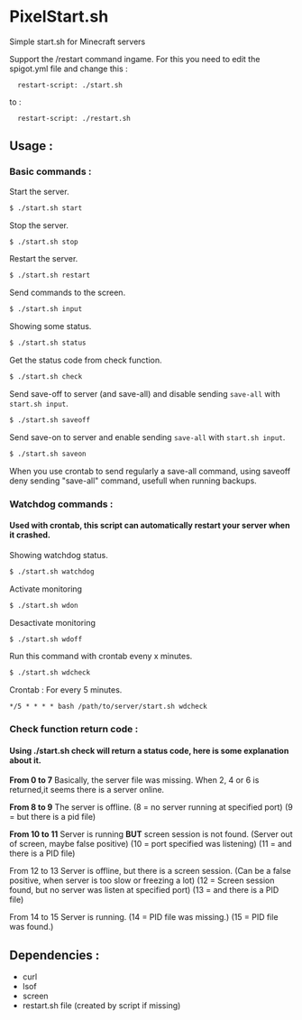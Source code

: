# PixelStart.sh
Simple start.sh for Minecraft servers

Support the /restart command ingame.
For this you need to edit the spigot.yml file and change this :
```
  restart-script: ./start.sh
```
to :
```
  restart-script: ./restart.sh
```

## Usage :
### Basic commands :

Start the server.
```bash
$ ./start.sh start
```
Stop the server.
```bash
$ ./start.sh stop
```
Restart the server.
```bash
$ ./start.sh restart
```
Send commands to the screen.
```bash
$ ./start.sh input
```
Showing some status.
```bash
$ ./start.sh status
```
Get the status code from check function.
```bash
$ ./start.sh check
```
Send save-off to server (and save-all) and disable sending `save-all` with `start.sh input`.
```bash
$ ./start.sh saveoff
```
Send save-on to server and enable sending `save-all` with `start.sh input`.
```bash
$ ./start.sh saveon
```
When you use crontab to send regularly a save-all command, using saveoff deny sending "save-all" command, usefull when running backups.

### Watchdog commands :
#### Used with crontab, this script can automatically restart your server when it crashed.

Showing watchdog status.
```bash
$ ./start.sh watchdog
```

Activate monitoring
```bash
$ ./start.sh wdon
```

Desactivate monitoring
```bash
$ ./start.sh wdoff
```

Run this command with crontab eveny x minutes.
```bash
$ ./start.sh wdcheck
```
Crontab : For every 5 minutes.
```
*/5 * * * * bash /path/to/server/start.sh wdcheck
```
### Check function return code :
#### Using ./start.sh check will return a status code, here is some explanation about it.
**From 0 to 7**
Basically, the server file was missing.
When 2, 4 or 6 is returned,it seems there is a server online.

**From 8 to 9**
The server is offline.
(8 = no server running at specified port)
(9 = but there is a pid file)

**From 10 to 11**
Server is running **BUT** screen session is not found. (Server out of screen, maybe false positive)
(10 = port specified was listening)
(11 = and there is a PID file)

From 12 to 13
Server is offline, but there is a screen session. (Can be a false positive, when server is too slow or freezing a lot)
(12 = Screen session found, but no server was listen at specified port)
(13 = and there is a PID file)

From 14 to 15
Server is running.
(14 = PID file was missing.)
(15 = PID file was found.)

## Dependencies :
* curl
* lsof
* screen
* restart.sh file (created by script if missing)
